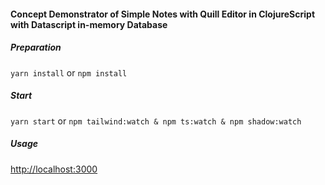 #### Concept Demonstrator of Simple Notes with Quill Editor in ClojureScript with Datascript in-memory Database

##### Preparation
`yarn install` or `npm install`

##### Start
`yarn start` or `npm tailwind:watch & npm ts:watch & npm shadow:watch`

##### Usage
[http://localhost:3000](http://localhost:3000)
